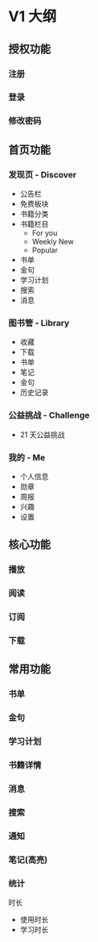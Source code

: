# V1 大纲

## 授权功能

### 注册

### 登录

### 修改密码

## 首页功能

### 发现页 - Discover

- 公告栏
- 免费板块
- 书籍分类
- 书籍栏目
   - For you
   - Weekly New
   - Popular
- 书单
- 金句
- 学习计划
- 搜索
- 消息

### 图书管 - Library

- 收藏
- 下载
- 书单
- 笔记
- 金句
- 历史记录

### 公益挑战 - Challenge

- 21 天公益挑战

### 我的 - Me

- 个人信息
- 勋章
- 周报
- 兴趣
- 设置

## 核心功能

### 播放

### 阅读

### 订阅

### 下载

## 常用功能

### 书单

### 金句

### 学习计划

### 书籍详情

### 消息

### 搜索

### 通知

### 笔记(高亮)

### 统计

时长

- 使用时长
- 学习时长
